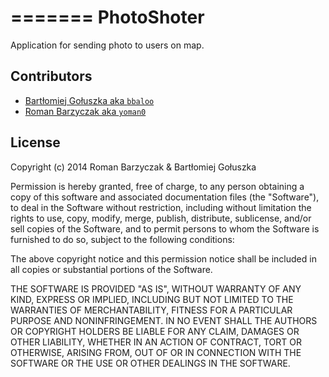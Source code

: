 =======
PhotoShoter
===========

Application for sending photo to users on map.

Contributors
-------

- [Bartłomiej Gołuszka aka `bbaloo`](https://github.com/bbaloo)
- [Roman Barzyczak aka `yoman0`](https://github.com/yoman07)

License
-------

Copyright (c) 2014 Roman Barzyczak & Bartłomiej Gołuszka

Permission is hereby granted, free of charge, to any person
obtaining a copy of this software and associated documentation
files (the "Software"), to deal in the Software without
restriction, including without limitation the rights to use,
copy, modify, merge, publish, distribute, sublicense, and/or sell
copies of the Software, and to permit persons to whom the
Software is furnished to do so, subject to the following
conditions:

The above copyright notice and this permission notice shall be
included in all copies or substantial portions of the Software.

THE SOFTWARE IS PROVIDED "AS IS", WITHOUT WARRANTY OF ANY KIND,
EXPRESS OR IMPLIED, INCLUDING BUT NOT LIMITED TO THE WARRANTIES
OF MERCHANTABILITY, FITNESS FOR A PARTICULAR PURPOSE AND
NONINFRINGEMENT. IN NO EVENT SHALL THE AUTHORS OR COPYRIGHT
HOLDERS BE LIABLE FOR ANY CLAIM, DAMAGES OR OTHER LIABILITY,
WHETHER IN AN ACTION OF CONTRACT, TORT OR OTHERWISE, ARISING
FROM, OUT OF OR IN CONNECTION WITH THE SOFTWARE OR THE USE OR
OTHER DEALINGS IN THE SOFTWARE.
